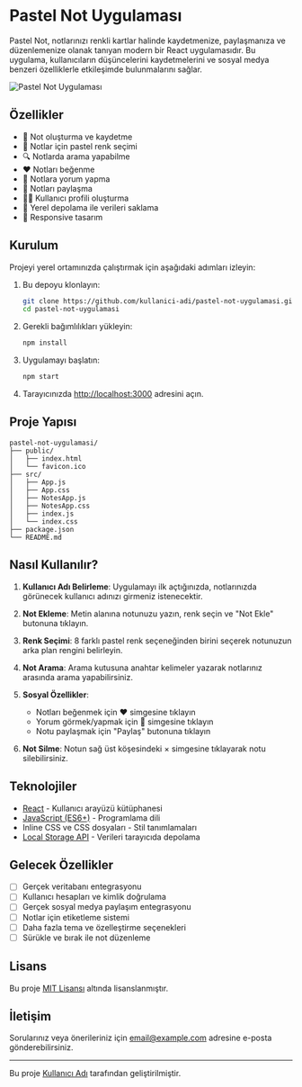 # Pastel Not Uygulaması

Pastel Not, notlarınızı renkli kartlar halinde kaydetmenize, paylaşmanıza ve düzenlemenize olanak tanıyan modern bir React uygulamasıdır. Bu uygulama, kullanıcıların düşüncelerini kaydetmelerini ve sosyal medya benzeri özelliklerle etkileşimde bulunmalarını sağlar.

![Pastel Not Uygulaması](https://via.placeholder.com/800x400.png?text=Pastel+Not+Uygulamasi)

## Özellikler

- 📝 Not oluşturma ve kaydetme
- 🎨 Notlar için pastel renk seçimi
- 🔍 Notlarda arama yapabilme
- ❤️ Notları beğenme
- 💬 Notlara yorum yapma
- 🔄 Notları paylaşma
- 🧑‍💻 Kullanıcı profili oluşturma
- 💾 Yerel depolama ile verileri saklama
- 📱 Responsive tasarım

## Kurulum

Projeyi yerel ortamınızda çalıştırmak için aşağıdaki adımları izleyin:

1. Bu depoyu klonlayın:
   ```bash
   git clone https://github.com/kullanici-adi/pastel-not-uygulamasi.git
   cd pastel-not-uygulamasi
   ```

2. Gerekli bağımlılıkları yükleyin:
   ```bash
   npm install
   ```

3. Uygulamayı başlatın:
   ```bash
   npm start
   ```

4. Tarayıcınızda [http://localhost:3000](http://localhost:3000) adresini açın.

## Proje Yapısı

```
pastel-not-uygulamasi/
├── public/
│   ├── index.html
│   └── favicon.ico
├── src/
│   ├── App.js
│   ├── App.css
│   ├── NotesApp.js
│   ├── NotesApp.css
│   ├── index.js
│   └── index.css
├── package.json
└── README.md
```

## Nasıl Kullanılır?

1. **Kullanıcı Adı Belirleme**: Uygulamayı ilk açtığınızda, notlarınızda görünecek kullanıcı adınızı girmeniz istenecektir.

2. **Not Ekleme**: Metin alanına notunuzu yazın, renk seçin ve "Not Ekle" butonuna tıklayın.

3. **Renk Seçimi**: 8 farklı pastel renk seçeneğinden birini seçerek notunuzun arka plan rengini belirleyin.

4. **Not Arama**: Arama kutusuna anahtar kelimeler yazarak notlarınız arasında arama yapabilirsiniz.

5. **Sosyal Özellikler**:
   - Notları beğenmek için ❤️ simgesine tıklayın
   - Yorum görmek/yapmak için 💬 simgesine tıklayın
   - Notu paylaşmak için "Paylaş" butonuna tıklayın

6. **Not Silme**: Notun sağ üst köşesindeki × simgesine tıklayarak notu silebilirsiniz.

## Teknolojiler

- [React](https://reactjs.org/) - Kullanıcı arayüzü kütüphanesi
- [JavaScript (ES6+)](https://developer.mozilla.org/en-US/docs/Web/JavaScript) - Programlama dili
- Inline CSS ve CSS dosyaları - Stil tanımlamaları
- [Local Storage API](https://developer.mozilla.org/en-US/docs/Web/API/Window/localStorage) - Verileri tarayıcıda depolama

## Gelecek Özellikler

- [ ] Gerçek veritabanı entegrasyonu
- [ ] Kullanıcı hesapları ve kimlik doğrulama
- [ ] Gerçek sosyal medya paylaşım entegrasyonu
- [ ] Notlar için etiketleme sistemi
- [ ] Daha fazla tema ve özelleştirme seçenekleri
- [ ] Sürükle ve bırak ile not düzenleme

## Lisans

Bu proje [MIT Lisansı](LICENSE) altında lisanslanmıştır.

## İletişim

Sorularınız veya önerileriniz için [email@example.com](mailto:email@example.com) adresine e-posta gönderebilirsiniz.

---

Bu proje [Kullanıcı Adı](https://github.com/kullanici-adi) tarafından geliştirilmiştir.